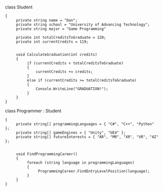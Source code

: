 class Student

    {    
         private string name = "Dan";
         private string school = "University of Advancing Technology";
         private string major = "Game Programming"
         
         private int totalCreditsToGraduate = 120;
         private int currentCredits = 119;         
  
  
         void CalculateGraduation(int credits)
         {
              if (currentCredits < totalCreditsToGraduate)
              {
                  currentCredits += credits;
              }
              else if (currentCredits >= totalCreditsToGraduate)
              {
                  Console.WriteLine("GRADUATION!");
              }
         }
    }

class Programmer : Student

    {
         private string[] programmingLanguages = { "C#", "C++", "Python" };
         private string[] gameEngines = { "Unity", "UE4" };
         private string[] futureInterests = { "AR", "MR", "XR", "VR", "AI" };
         
         
         void FindProgrammingCareer()
         {
              foreach (string language in programmingLanguages)
              {
                   ProgrammingCareer.FindEntryLevelPosition(language);
              }
         }
    }
